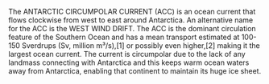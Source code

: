 The ANTARCTIC CIRCUMPOLAR CURRENT (ACC) is an ocean current that flows clockwise from west to east around Antarctica. An alternative name for the ACC is the WEST WIND DRIFT. The ACC is the dominant circulation feature of the Southern Ocean and has a mean transport estimated at 100-150 Sverdrups (Sv, million m³/s),[1] or possibly even higher,[2] making it the largest ocean current. The current is circumpolar due to the lack of any landmass connecting with Antarctica and this keeps warm ocean waters away from Antarctica, enabling that continent to maintain its huge ice sheet.
